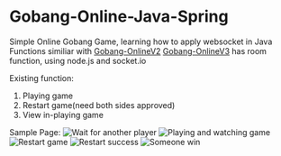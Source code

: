 # Gobang-Online-Java-Spring
Simple Online Gobang Game, learning how to apply websocket in Java
Functions similiar with [Gobang-OnlineV2](https://github.com/ZhouYuxuan97/gobang-onlineV2)
[Gobang-OnlineV3](https://github.com/ZhouYuxuan97/gobang-onlineV3) has room function, using node.js and socket.io

Existing function:
1. Playing game
2. Restart game(need both sides approved)
3. View in-playing game


Sample Page:
![Wait for another player](https://github.com/ZhouYuxuan97/ProjectImage/blob/master/Gobang-Online-Java/wait.png)
![Playing and watching game](https://github.com/ZhouYuxuan97/ProjectImage/blob/master/Gobang-Online-Java/in-game.png)
![Restart game](https://github.com/ZhouYuxuan97/ProjectImage/blob/master/Gobang-Online-Java/restart.png)
![Restart success](https://github.com/ZhouYuxuan97/ProjectImage/blob/master/Gobang-Online-Java/restartsuccess.png)
![Someone win](https://github.com/ZhouYuxuan97/ProjectImage/blob/master/Gobang-Online-Java/win.png)
